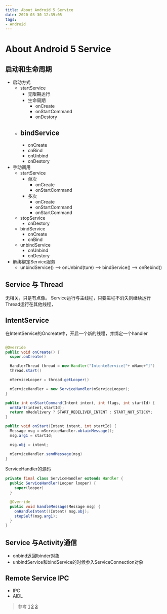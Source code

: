 ```yaml
---
title: About Android 5 Service
date: 2020-03-30 12:39:05
tags:
- Android
---
```



# About Android 5 Service


## 启动和生命周期

- 启动方式
  - startService  
    - 无限期运行
    - 生命周期
      - onCreate
      - onStartCommand
      - onDestory
  - bindService
    -
      - onCreate
      - onBind
      - onUnbind
      - onDestory
- 手动调用
  - startService
    - 单次
      - onCreate
      - onStartCommand
    - 多次
      - onCreate
      - onStartCommand
      - onStartCommand
  - stopService
    - onDestory
  - bindService
    - onCreate
    - onBind
  - unbindService
    - onUnbind
    - onDestory
- 解绑绑定Service服务
  - unbindService() —> onUnbind(ture) —> bindService() —> onRebind()

## Service 与 Thread
无相关，只是有点像。
Service运行与主线程，只要进程不消失则继续运行
Thread运行在其他线程，

## IntentService

在IntentService的Oncreate中，开启一个新的线程，并绑定一个handler
``` java

@Override
public void onCreate() {
  super.onCreate()

  HandlerThread thread = new Handler("IntenteService["+ mName+"]")
  thread.start()

  mServiceLooper = thread.getLooper()

  mServiceHandler = new ServiceHandler(mServiceLooper);
}

public int onStartCommand(Intent intent, int flags, int startId) {
  onStart(intent,startId);
  return mRedelivery ? START_REDELIVER_INTENT : START_NOT_STICKY;
}

public void onStart(Intent intent, int startId) {
  Message msg = mServiceHandler.obtainMessage();
  msg.arg1 = startId;

  msg.obj = intent;

  mServiceHandler.sendMessage(msg)
}
```

ServiceHandler的源码
``` java
private final class ServiceHandler extends Handler {
  public ServiceHandler(Looper looper) {
    super(looper)
  }

  @Override
  public void handleMessage(Message msg) {
    onHandleIntent((Intent) msg.obj);
    stopSelf(msg.arg1);
  }
}
```

## Service 与Activity通信

- onbind返回Ibinder对象
- unbindService和bindService的时候参入ServiceConnection对象

## Remote Service IPC

- IPC
- AIDL


>参考
[1](https://www.jianshu.com/p/d963c55c3ab9)
[2](https://www.jianshu.com/p/8d0cde35eb10)
[3](https://www.jianshu.com/p/8a3c44a9173a)
